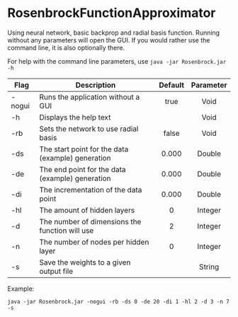 # RosenbrockFunctionApproximator
Using neural network, basic backprop and radial basis function.
Running without any parameters will open the GUI.  If you would rather use the command line, it is also optionally there.

For help with the command line parameters, use `java -jar Rosenbrock.jar -h`


| Flag      | Description                                          | Default    | Parameter    |
|-----------|------------------------------------------------------|:----------:|:------------:|
| -nogui    | Runs the application without a GUI                   | true       | Void         |
| -h        | Displays the help text                               |            | Void         |
| -rb       | Sets the network to use radial basis                 | false      | Void         |
| -ds       | The start point for the data (example) generation    | 0.000      | Double       |
| -de       | The end point for the data (example) generation      | 0.000      | Double       |
| -di       | The incrementation of the data point                 | 0.000      | Double       |
| -hl       | The amount of hidden layers                          | 0          | Integer      |
| -d        | The number of dimensions the function will use       | 2          | Integer      |
| -n        | The number of nodes per hidden layer                 | 0          | Integer      |
| -s        | Save the weights to a given output file              |            | String       |


Example:
```
java -jar Rosenbrock.jar -nogui -rb -ds 0 -de 20 -di 1 -hl 2 -d 3 -n 7 -s
```
